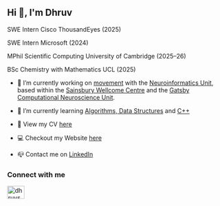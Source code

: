 ## Hi 👋, I'm Dhruv

SWE Intern Cisco ThousandEyes (2025)  

SWE Intern Microsoft (2024)  

MPhil Scientific Computing University of Cambridge (2025–26)  

BSc Chemistry with Mathematics UCL (2025)

- 🔭 I’m currently working on [movement](https://github.com/neuroinformatics-unit/movement) with the [Neuroinformatics Unit](https://neuroinformatics.dev/), based within the [Sainsbury Wellcome Centre](https://www.sainsburywellcome.org/web/) and the [Gatsby Computational Neuroscience Unit](https://www.ucl.ac.uk/gatsby/gatsby-computational-neuroscience-unit).

- 🌱 I’m currently learning [Algorithms, Data Structures](https://cses.fi/book/book.pdf) and [C++](https://www.learncpp.com/)

- 📄 View my CV [here](https://www.dhruvs.com/Sharma_Dhruv_CV.pdf)

- 💻 Checkout my Website [here](https://www.dhruvs.com/)

- 📪 Contact me on [LinkedIn](https://linkedin.com/in/dhruvsharma-ucl)

### Connect with me
<p align="left">
<a href="https://linkedin.com/in/dhruvsharma-ucl" target="blank"><img align="center" src="https://raw.githubusercontent.com/rahuldkjain/github-profile-readme-generator/master/src/images/icons/Social/linked-in-alt.svg" alt="dhruvsharma-ucl" height="30" width="40" /></a>
</p>
